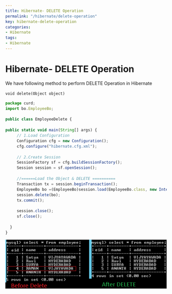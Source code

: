 ```yaml
---
title: Hibernate- DELETE Operation
permalink: "/hibernate/delete-operation"
key: hibernate-delete-operation
categories:
- Hibernate
tags:
- Hibernate
---
```


Hibernate- DELETE Operation
=====================================

We have following method to perform DELETE Operation in Hibernate

`void delete(Object object)`

```javascript
package curd;
import bo.EmployeeBo;

public class EmployeeDelete {

public static void main(String[] args) {
     // 1.Load Configuration
     Configuration cfg = new Configuration();
     cfg.configure("hibernate.cfg.xml");
    
     // 2.Create Session
     SessionFactory sf = cfg.buildSessionFactory();
     Session session = sf.openSession();
     
     //======Load the Object & DELETE ==========
     Transaction tx = session.beginTransaction();
     EmployeeBo bo =(EmployeeBo)session.load(EmployeeBo.class, new Integer(4));
     session.delete(bo);
     tx.commit();
       
     session.close();
     sf.close();

  }
}
```
![E:\\Users\\satyacodes\\Pictures\\12.png](media/a6769822b9253c5b2d11408f9b90560b.png)
